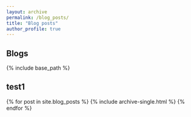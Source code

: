 ```yaml
---
layout: archive
permalink: /blog_posts/
title: "Blog posts"
author_profile: true
---
```


## Blogs

{% include base_path %}
## test1
{% for post in site.blog_posts %}
  {% include archive-single.html %}
{% endfor %}
